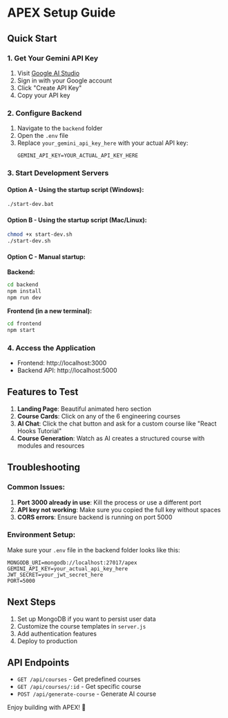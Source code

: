 # APEX Setup Guide

## Quick Start

### 1. Get Your Gemini API Key

1. Visit [Google AI Studio](https://makersuite.google.com/app/apikey)
2. Sign in with your Google account
3. Click "Create API Key"
4. Copy your API key

### 2. Configure Backend

1. Navigate to the `backend` folder
2. Open the `.env` file
3. Replace `your_gemini_api_key_here` with your actual API key:
   ```
   GEMINI_API_KEY=YOUR_ACTUAL_API_KEY_HERE
   ```

### 3. Start Development Servers

#### Option A - Using the startup script (Windows):
```bash
./start-dev.bat
```

#### Option B - Using the startup script (Mac/Linux):
```bash
chmod +x start-dev.sh
./start-dev.sh
```

#### Option C - Manual startup:

**Backend:**
```bash
cd backend
npm install
npm run dev
```

**Frontend (in a new terminal):**
```bash
cd frontend
npm start
```

### 4. Access the Application

- Frontend: http://localhost:3000
- Backend API: http://localhost:5000

## Features to Test

1. **Landing Page**: Beautiful animated hero section
2. **Course Cards**: Click on any of the 6 engineering courses
3. **AI Chat**: Click the chat button and ask for a custom course like "React Hooks Tutorial"
4. **Course Generation**: Watch as AI creates a structured course with modules and resources

## Troubleshooting

### Common Issues:

1. **Port 3000 already in use**: Kill the process or use a different port
2. **API key not working**: Make sure you copied the full key without spaces
3. **CORS errors**: Ensure backend is running on port 5000

### Environment Setup:

Make sure your `.env` file in the backend folder looks like this:
```
MONGODB_URI=mongodb://localhost:27017/apex
GEMINI_API_KEY=your_actual_api_key_here
JWT_SECRET=your_jwt_secret_here
PORT=5000
```

## Next Steps

1. Set up MongoDB if you want to persist user data
2. Customize the course templates in `server.js`
3. Add authentication features
4. Deploy to production

## API Endpoints

- `GET /api/courses` - Get predefined courses
- `GET /api/courses/:id` - Get specific course
- `POST /api/generate-course` - Generate AI course

Enjoy building with APEX! 🚀